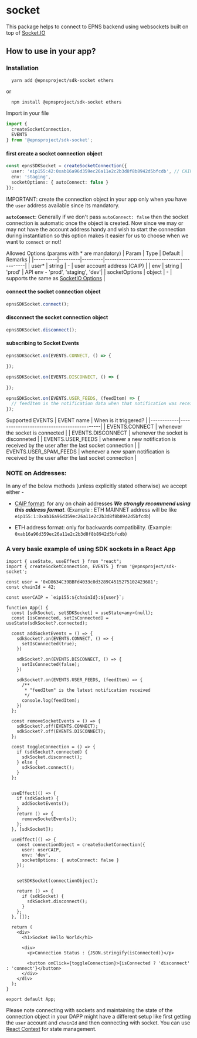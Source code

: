 # socket

This package helps to connect to EPNS backend using websockets built on top of [Socket.IO](https://socket.io/docs/v4/client-api/)

## How to use in your app?


### Installation
```
  yarn add @epnsproject/sdk-socket ethers
```
  or
```
  npm install @epnsproject/sdk-socket ethers 
```
Import in your file
```typescript
import {
  createSocketConnection,
  EVENTS
} from '@epnsproject/sdk-socket';
```

#### **first create a socket connection object**
```typescript
const epnsSDKSocket = createSocketConnection({
  user: 'eip155:42:0xab16a96d359ec26a11e2c2b3d8f8b8942d5bfcdb', // CAIP, see below
  env: 'staging',
  socketOptions: { autoConnect: false }
});
```
IMPORTANT: create the connection object in your app only when you have the `user` address available since its mandatory.

**`autoConnect`**: Generally if we don't pass `autoConnect: false` then the socket connection is automatic once the object is created. Now since we may or may not have the account address handy and wish to start the connection during instantiation so this option makes it easier for us to choose when we want to `connect` or not!

Allowed Options (params with * are mandatory)
| Param    | Type    | Default | Remarks                                    |
|----------|---------|---------|--------------------------------------------|
| user*    | string  | -       | user account address (CAIP)                |
| env  | string  | 'prod'      | API env - 'prod', 'staging', 'dev'|
| socketOptions      | object  | -      | supports the same as [SocketIO Options](https://socket.io/docs/v4/client-options/) |

#### **connect the socket connection object**
```typescript
epnsSDKSocket.connect();
```


#### **disconnect the socket connection object**
```typescript
epnsSDKSocket.disconnect();
```

#### **subscribing to Socket Events**
```typescript
epnsSDKSocket.on(EVENTS.CONNECT, () => {

});

epnsSDKSocket.on(EVENTS.DISCONNECT, () => {

});

epnsSDKSocket.on(EVENTS.USER_FEEDS, (feedItem) => {
  // feedItem is the notification data when that notification was received
});
```

Supported EVENTS
| EVENT name | When is it triggered?                      |
|------------|--------------------------------------------|
| EVENTS.CONNECT    | whenever the socket is connected     | 
| EVENTS.DISCONNECT | whenever the socket is disconneted   | 
| EVENTS.USER_FEEDS | whenever a new notification is received by the user after the last socket connection   | 
| EVENTS.USER_SPAM_FEEDS | whenever a new spam notification is received by the user after the last socket connection   | 


### **NOTE on Addresses:**

In any of the below methods (unless explicitly stated otherwise) we accept either - 
- [CAIP format](https://github.com/ChainAgnostic/CAIPs/blob/master/CAIPs/caip-10.md#test-cases): for any on chain addresses ***We strongly recommend using this address format***. 
(Example : ETH MAINNET address will be like `eip155:1:0xab16a96d359ec26a11e2c2b3d8f8b8942d5bfcdb`)

- ETH address format: only for backwards compatibility. 
(Example: `0xab16a96d359ec26a11e2c2b3d8f8b8942d5bfcdb`)


### A very basic example of using SDK sockets in a React App

```
import { useState, useEffect } from "react";
import { createSocketConnection, EVENTS } from '@epnsproject/sdk-socket';

const user = '0xD8634C39BBFd4033c0d3289C4515275102423681';
const chainId = 42;

const userCAIP = `eip155:${chainId}:${user}`;

function App() {
  const [sdkSocket, setSDKSocket] = useState<any>(null);
  const [isConnected, setIsConnected] = useState(sdkSocket?.connected);

  const addSocketEvents = () => {
    sdkSocket?.on(EVENTS.CONNECT, () => {
      setIsConnected(true);
    })

    sdkSocket?.on(EVENTS.DISCONNECT, () => {
      setIsConnected(false);
    })

    sdkSocket?.on(EVENTS.USER_FEEDS, (feedItem) => {
      /**
       * "feedItem" is the latest notification received
       */
      console.log(feedItem);
    })
  };

  const removeSocketEvents = () => {
    sdkSocket?.off(EVENTS.CONNECT);
    sdkSocket?.off(EVENTS.DISCONNECT);
  };

  const toggleConnection = () => {
    if (sdkSocket?.connected) {
      sdkSocket.disconnect();
    } else {
      sdkSocket.connect();
    }
  };


  useEffect(() => {
    if (sdkSocket) {
      addSocketEvents();
    }
    return () => {
      removeSocketEvents();
    };
  }, [sdkSocket]);

  useEffect(() => {
    const connectionObject = createSocketConnection({
      user: userCAIP,
      env: 'dev',
      socketOptions: { autoConnect: false }
    });


    setSDKSocket(connectionObject);

    return () => {
      if (sdkSocket) {
        sdkSocket.disconnect();
      }
    };
  }, []);

  return (
    <div>
      <h1>Socket Hello World</h1>

      <div>
        <p>Connection Status : {JSON.stringify(isConnected)}</p>

        <button onClick={toggleConnection}>{isConnected ? 'disconnect' : 'connect'}</button>
      </div>
    </div>
  );
}

export default App;
```

Please note connecting with sockets and maintaining the state of the connection object in your DAPP might have a different setup like first getting the `user` account and `chainId` and then connecting with socket. You can use [React Context](https://reactjs.org/docs/context.html) for state management.